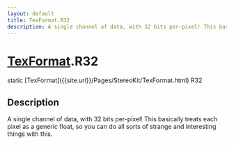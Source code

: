 ```yaml
---
layout: default
title: TexFormat.R32
description: A single channel of data, with 32 bits per-pixel! This basically treats each pixel as a generic float, so you can do all sorts of strange and interesting things with this.
---
```

# [TexFormat]({{site.url}}/Pages/StereoKit/TexFormat.html).R32

<div class='signature' markdown='1'>
static [TexFormat]({{site.url}}/Pages/StereoKit/TexFormat.html) R32
</div>

## Description
A single channel of data, with 32 bits per-pixel! This
basically treats each pixel as a generic float, so you can do all
sorts of strange and interesting things with this.


